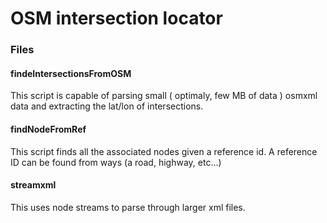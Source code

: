 # OSM intersection locator

### Files

#### findeIntersectionsFromOSM
This script is capable of parsing small ( optimaly, few MB of data ) osmxml data and extracting the lat/lon of intersections.

#### findNodeFromRef
This script finds all the associated nodes given a reference id. A reference ID can be found from ways (a road, highway, etc...)

#### streamxml
This uses node streams to parse through larger xml files.
